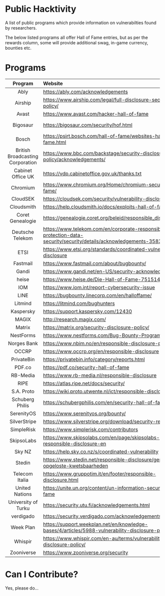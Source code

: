 # Public Hacktivity

A list of public programs which provide information on vulnerabilties found by researchers.

The below listed programs all offer Hall of Fame entries, but as per the rewards column, some will provide additional swag, in-game currency, bounties etc.

# Programs

| Program | Website | Detailed | Rewards |
|:-:|:-|:-:|:-:|
| Ably | https://ably.com/acknowledgements |  | Bounty* |
| Airship | https://www.airship.com/legal/full-disclosure-security-policy/ |  | Swag |
| Avast | https://www.avast.com/hacker-hall-of-fame | Y |  |
| Bigosaur | https://bigosaur.com/security/hof.html | Y | Virtual Currency |
| Bosch | https://psirt.bosch.com/hall-of-fame/websites-hall-of-fame.html |  |  |
| British Broadcasting Corporation | https://www.bbc.com/backstage/security-disclosure-policy/acknowledgements/ |  | Swag* |
| Cabinet Office UK | https://vdp.cabinetoffice.gov.uk/thanks.txt | Y |  |
| Chromium | https://www.chromium.org/Home/chromium-security/hall-of-fame/ | Y | Bounty |
| CloudSEK | https://cloudsek.com/security/vulnerability-disclosure/ |  | Swag |
| Cloudsmith | https://help.cloudsmith.io/docs/exploits-hall-of-fame |  | Swag* |
| Coret Genealogie | https://genealogie.coret.org/beleid/responsible_disclosure.php |  |  |
| Deutsche Telekom | https://www.telekom.com/en/corporate-responsibility/data-protection-data-security/security/details/acknowledgements-358300 |  |  |
| ETSI | https://www.etsi.org/standards/coordinated-vulnerability-disclosure |  |  |
| Fastmail | https://www.fastmail.com/about/bugbounty/ |  | Bounty |
| Gandi | https://www.gandi.net/en-US/security-acknowledgements | Y |  |
| heise | https://www.heise.de/Die-Hall-of-Fame-7515148.html |  |  |
| IOM | https://www.iom.int/report-cybersecurity-issue |  |  |
| LINE | https://bugbounty.linecorp.com/en/halloffame/ |  |  |
| Litmind | https://litmind.com/bughunters | Y |  |
| Kaspersky | https://support.kaspersky.com/12430 | Y |  |
| MAGIX | http://research.magix.com/ |  |  |
| Matrix | https://matrix.org/security-disclosure-policy/ | Y |  |
| NestForms | https://www.nestforms.com/Bug-Bounty-Program |  | Bounty |
| Norges Bank | https://www.nbim.no/en/responsible-disclosure-policy/ |  |  |
| OCCRP | https://www.occrp.org/en/responsible-disclosure | Y |  |
| PrivateBin | https://privatebin.info/category/reports.html | Y |  |
| PDF.co | https://pdf.co/security-hall-of-fame |  |  |
| RB-Media | https://www.rb-media.nl/responsible-disclosure |  |  |
| RIPE | https://atlas.ripe.net/docs/security/ | Y |  |
| S.A. Proto | https://wiki.proto.utwente.nl/ict/responsible-disclosure |  |  |
| Schuberg Philis | https://schubergphilis.com/en/security-hall-of-fame |  | Bounty* |
| SerenityOS  | https://www.serenityos.org/bounty/ | Y | Bounty |
| SilverStripe | https://www.silverstripe.org/download/security-releases/ | Y |  |
| SimpleRisk | https://www.simplerisk.com/contributors |  |  |
| SkipsoLabs | https://www.skipsolabs.com/en/page/skipsolabs-responsible-disclosure-en |  |  |
| Sky NZ | https://help.sky.co.nz/s/coordinated-vulnerability |  |  |
| Stedin | https://www.stedin.net/responsible-disclosure/gemelde-en-opgeloste-kwetsbaarheden |  |  |
| Telecom Italia | https://www.gruppotim.it/en/footer/responsible-disclosure.html |  |  |
| United Nations | https://unite.un.org/content/un-information-security-hall-fame |  |  |
| University of Turku | https://security.utu.fi/acknowledgements.html |  |  |
| verdigado | https://security.verdigado.com/acknowledgements.html |  |  |
| Week Plan | https://support.weekplan.net/en/knowledge-bases/4/articles/5988-vulnerability-disclosure-policy |  |  |
| Whispir | https://www.whispir.com/en-au/terms/vulnerability-disclosure-policy/ |  |  |
| Zooniverse | https://www.zooniverse.org/security | Y |  |

# Can I Contribute?

Yes, please do...
